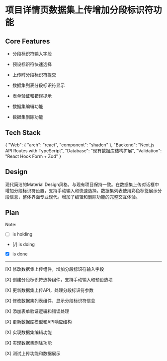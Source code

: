 # 项目详情页数据集上传增加分段标识符功能

## Core Features

- 分段标识符输入字段

- 预设标识符快速选择

- 上传时分段标识符提交

- 数据集列表分段标识符显示

- 表单验证和错误提示

- 数据集编辑功能

- 数据集删除功能

## Tech Stack

{
  "Web": {
    "arch": "react",
    "component": "shadcn"
  },
  "Backend": "Next.js API Routes with TypeScript",
  "Database": "现有数据库结构扩展",
  "Validation": "React Hook Form + Zod"
}

## Design

现代简洁的Material Design风格，与现有项目保持一致。在数据集上传对话框中增加分段标识符设置，支持手动输入和快速选择。数据集列表使用彩色标签展示分段信息，整体界面专业现代。增加了编辑和删除功能的完整交互体验。

## Plan

Note: 

- [ ] is holding
- [/] is doing
- [X] is done

---

[X] 修改数据集上传组件，增加分段标识符输入字段

[X] 创建分段标识符选择组件，支持手动输入和预设选项

[X] 更新数据集上传API，处理分段标识符参数

[X] 修改数据集列表组件，显示分段标识符信息

[X] 添加表单验证逻辑和错误处理

[X] 更新数据库模型和API响应结构

[X] 实现数据集编辑功能

[X] 实现数据集删除功能

[X] 测试上传功能和数据展示
